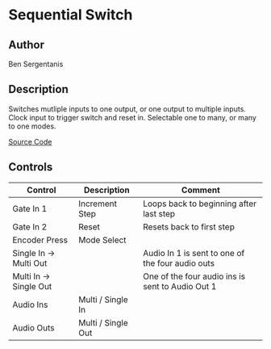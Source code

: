 # Sequential Switch

## Author

Ben Sergentanis


## Description
Switches mutliple inputs to one output, or one output to multiple inputs.
Clock input to trigger switch and reset in.
Selectable one to many, or many to one modes.

[Source Code](https://github.com/electro-smith/DaisyExamples/tree/master/patch/SequentialSwitch)

## Controls

| Control | Description | Comment |
| --- | --- | --- |
| Gate In 1 | Increment Step | Loops back to beginning after last step |
| Gate In 2 | Reset | Resets back to first step |
| Encoder Press | Mode Select | |
| Single In -> Multi Out | | Audio In 1 is sent to one of the four audio outs |
| Multi In -> Single Out | | One of the four audio ins is sent to Audio Out 1 |
| Audio Ins | Multi / Single In | |
| Audio Outs | Multi / Single Out | |



